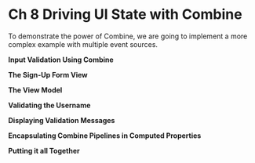 <!--
http://github.com/iosjulianne
Asynchronous Programming with SwiftUI and Combine
by Peter Friese
Chapter 8 Notes 
-->


# Ch 8 Driving UI State with Combine

To demonstrate the power of Combine, we are going to implement a more complex example with multiple event sources.

**Input Validation Using Combine**


**The Sign-Up Form View**


**The View Model**


**Validating the Username**


**Displaying Validation Messages**


**Encapsulating Combine Pipelines in Computed 
Properties**


**Putting it all Together**

